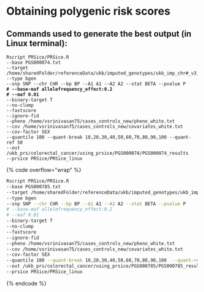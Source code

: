 # Obtaining polygenic risk scores

## Commands used to generate the best output (in Linux terminal):

<pre class="language-bash" data-overflow="wrap"><code class="lang-bash">Rscript PRSice/PRSice.R 
--base PGS000074.txt 
--target /home/sharedFolder/referenceData/ukb/imputed_genotypes/ukb_imp_chr#_v3,/home/sharedFolder/referenceData/ukb/imputed_genotypes/ukb_imp_chr1_v3.sample 
--type bgen
--snp SNP --chr CHR --bp BP --A1 A1 --A2 A2 --stat BETA --pvalue P
<strong># --base-maf allelefrequency_effect:0.2
</strong><strong># --maf 0.01
</strong>--binary-target T 
--no-clump 
--fastscore
--ignore-fid 
--pheno /home/vsrinivasan75/cases_controls_new/pheno_white.txt
--cov /home/vsrinivasan75/cases_controls_new/covariates_white.txt
--cov-factor SEX 
--quantile 100 --quant-break 10,20,30,40,50,60,70,80,90,100 --quant-ref 50
--out /ukb_prs/colorectal_cancer/using_prsice/PGS000074/PGS000074_results 
--prsice PRSice/PRSice_linux
</code></pre>

{% code overflow="wrap" %}
```bash
Rscript PRSice/PRSice.R 
--base PGS000785.txt 
--target /home/sharedFolder/referenceData/ukb/imputed_genotypes/ukb_imp_chr#_v3,/home/sharedFolder/referenceData/ukb/imputed_genotypes/ukb_imp_chr1_v3.sample 
--type bgen 
--snp SNP --chr CHR --bp BP --A1 A1 --A2 A2 --stat BETA --pvalue P
# --base-maf allelefrequency_effect:0.2
# --maf 0.01
--binary-target T 
--no-clump 
--fastscore
--ignore-fid 
--pheno /home/vsrinivasan75/cases_controls_new/pheno_white.txt
--cov /home/vsrinivasan75/cases_controls_new/covariates_white.txt
--cov-factor SEX 
--quantile 100 --quant-break 10,20,30,40,50,60,70,80,90,100  --quant-ref 50
--out /ukb_prs/colorectal_cancer/using_prsice/PGS000785/PGS000785_results 
--prsice PRSice/PRSice_linux
```
{% endcode %}
